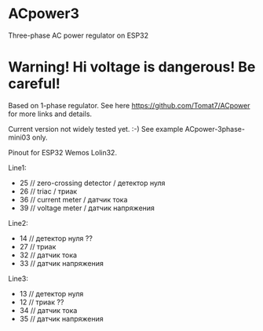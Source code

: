 # ACpower3
 Three-phase AC power regulator on ESP32
 
 __Warning! Hi voltage is dangerous! Be careful!__
=================================================

Based on 1-phase regulator.  See here https://github.com/Tomat7/ACpower for more links and details.

Current version not widely tested yet. :-)  See example ACpower-3phase-mini03 only.
  
Pinout for ESP32 Wemos Lolin32.
  
Line1:
* 25 // zero-crossing detector / детектор нуля
* 26 // triac / триак
* 36  // current meter / датчик тока
* 39  // voltage meter / датчик напряжения

Line2:
* 14  // детектор нуля ??
* 27  // триак 
* 32  // датчик тока
* 33  // датчик напряжения

Line3:
* 13  // детектор нуля
* 12  // триак ??
* 34  // датчик тока
* 35  // датчик напряжения
